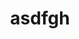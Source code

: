 ---
ee_id: '235'
site: '1'
type: '2'
url: 2011-158-asdfgh
title: asdfgh
year: '2011'
display_year: '2011'
medium: Composition for contra bassoon.
dims: ''
pitch: About 2 minutes of some random scribbling in a music notation program. :)
ps: ''
live_url: ''
related: ''
youtube: ''
related_code: ''
imgs: asdfgh-2011-158-digital-database-ih.jpg
subheading: ''
download: asdfgh.pdf
add_credit: ''
commission: ''
layout: things-i-made
---